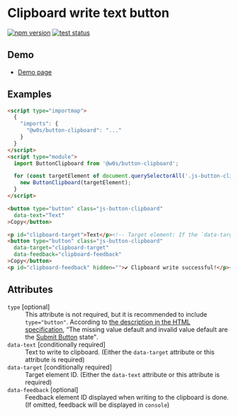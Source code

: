 # Clipboard write text button

[![npm version](https://badge.fury.io/js/%40w0s%2Fbutton-clipboard.svg)](https://www.npmjs.com/package/@w0s/button-clipboard)
[![test status](https://github.com/SaekiTominaga/frontend/actions/workflows/button-clipboard-test.yml/badge.svg)](https://github.com/SaekiTominaga/frontend/actions/workflows/button-clipboard-test.yml)

## Demo

- [Demo page](https://saekitominaga.github.io/frontend/packages/button-clipboard/demo/)

## Examples

```HTML
<script type="importmap">
  {
    "imports": {
      "@w0s/button-clipboard": "..."
    }
  }
</script>
<script type="module">
  import ButtonClipboard from '@w0s/button-clipboard';

  for (const targetElement of document.querySelectorAll('.js-button-clipboard')) {
    new ButtonClipboard(targetElement);
  }
</script>

<button type="button" class="js-button-clipboard"
  data-text="Text"
>Copy</button>

<p id="clipboard-target">Text</p><!-- Target element: If the `data-target` attribute exists, write the contents of this element (`Node.textContent` or `HTMLXXXElement.value` or `HTMLMetaElement.content`) to the clipboard -->
<button type="button" class="js-button-clipboard"
  data-target="clipboard-target"
  data-feedback="clipboard-feedback"
>Copy</button>
<p id="clipboard-feedback" hidden="">✔ Clipboard write successful!</p><!-- Feedback element: It will be displayed when writing to the clipboard is done -->
```

## Attributes

<dl>
<dt><code>type</code> [optional]</dt>
<dd>This attribute is not required, but it is recommended to include <code>type="button"</code>. According to <a href="https://html.spec.whatwg.org/multipage/form-elements.html#attr-button-type">the description in the HTML specification</a>, <q cite="https://html.spec.whatwg.org/multipage/form-elements.html#attr-button-type">The missing value default and invalid value default are the <a href="https://html.spec.whatwg.org/multipage/form-elements.html#attr-button-type-submit-state">Submit Button</a> state</q>.</dd>
<dt><code>data-text</code> [conditionally required]</dt>
<dd>Text to write to clipboard. (Either the <code>data-target</code> attribute or this attribute is required)</dd>
<dt><code>data-target</code> [conditionally required]</dt>
<dd>Target element ID. (Either the <code>data-text</code> attribute or this attribute is required)</dd>
<dt><code>data-feedback</code> [optional]</dt>
<dd>Feedback element ID displayed when writing to the clipboard is done. (If omitted, feedback will be displayed in <code>console</code>)</dd>
</dl>
